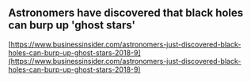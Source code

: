 ## Astronomers have discovered that black holes can burp up 'ghost stars'
  
  [https://www.businessinsider.com/astronomers-just-discovered-black-holes-can-burp-up-ghost-stars-2018-9](https://www.businessinsider.com/astronomers-just-discovered-black-holes-can-burp-up-ghost-stars-2018-9)